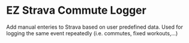 # EZ Strava Commute Logger
Add manual enteries to Strava based on user predefined data.  Used for logging the same event repeatedly (i.e. commutes, fixed workouts,...)
